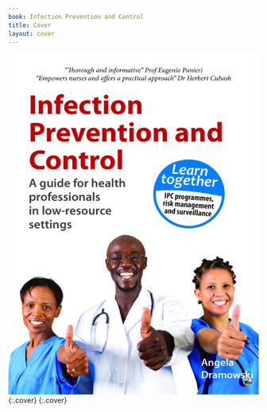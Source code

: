 ```yaml
---
book: Infection Prevention and Control
title: Cover
layout: cover
---
```


![Cover](images/cover.jpg){:.cover}
{:.cover}
